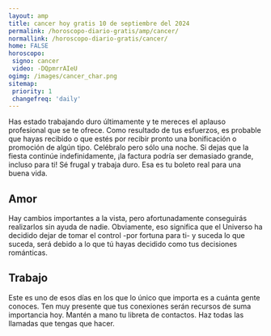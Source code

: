 ```yaml
---
layout: amp
title: cancer hoy gratis 10 de septiembre del 2024 
permalink: /horoscopo-diario-gratis/amp/cancer/
normallink: /horoscopo-diario-gratis/cancer/
home: FALSE
horoscopo:
 signo: cancer
 video: -DQpmrrAIeU
ogimg: /images/cancer_char.png
sitemap:
 priority: 1
 changefreq: 'daily'
---
```



Has estado trabajando duro últimamente y te mereces el aplauso profesional que se te ofrece. Como resultado de tus esfuerzos, es probable que hayas recibido o que estés por recibir pronto una bonificación o promoción de algún tipo. Celébralo pero sólo una noche. Si dejas que la fiesta continúe indefinidamente, ¡la factura podría ser demasiado grande, incluso para ti! Sé frugal y trabaja duro. Esa es tu boleto real para una buena vida.

## Amor

Hay cambios importantes a la vista, pero afortunadamente conseguirás realizarlos sin ayuda de nadie. Obviamente, eso significa que el Universo ha decidido dejar de tomar el control -por fortuna para ti- y suceda lo que suceda, será debido a lo que tú hayas decidido como tus decisiones románticas.

## Trabajo

Este es uno de esos días en los que lo único que importa es a cuánta gente conoces. Ten muy presente que tus conexiones serán recursos de suma importancia hoy. Mantén a mano tu libreta de contactos. Haz todas las llamadas que tengas que hacer.